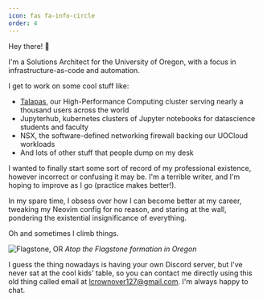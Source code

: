 ```yaml
---
icon: fas fa-info-circle
order: 4
---
```


Hey there! 👋  

I'm a Solutions Architect for the University of Oregon, with a focus in infrastructure-as-code and automation. 

I get to work on some cool stuff like:

- [Talapas](https://racs.uoregon.edu/talapas), our High-Performance Computing cluster serving nearly a thousand users across the world
- Jupyterhub, kubernetes clusters of Jupyter notebooks for datascience students and faculty
- NSX, the software-defined networking firewall backing our UOCloud workloads
- And lots of other stuff that people dump on my desk

I wanted to finally start some sort of record of my professional existence, however incorrect or confusing it may be. I'm a terrible writer, and I'm hoping to improve as I go (practice makes better!).

In my spare time, I obsess over how I can become better at my career, tweaking my Neovim config for no reason, and staring at the wall, pondering the existential insignificance of everything. 

Oh and sometimes I climb things.

![Flagstone, OR](/assets/img/lucas-flagstone-color.jpg)
_Atop the Flagstone formation in Oregon_

I guess the thing nowadays is having your own Discord server, but I've never sat at the cool kids' table, so you can contact me directly using this old thing called email at [lcrownover127@gmail.com](mailto:lcrownover127@gmail.com). I'm always happy to chat.